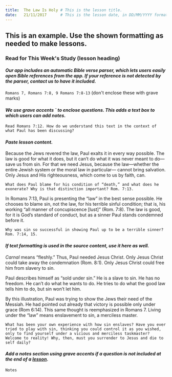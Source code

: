 ```yaml
---
title:  The Law Is Holy # This is the lesson title.
date:   21/11/2017      # This is the lesson date, in DD/MM/YYYY format.
---
```


## This is an example. Use the shown formatting as needed to make lessons.

### **Read for This Week's Study** (lesson heading)
#### *Our app includes an automatic Bible verse parser, which lets users easily open Bible references from the app. If your reference is not detected by the parser, contact us to have it included.*

`Romans 7, Romans 7:8, 9 Romans 7:8-13` (don't enclose these with grave marks)


#### *We use grave accents ` to enclose questions. This adds a text box to which users can add notes.*

`Read Romans 7:12. How do we understand this text in the context of what Paul has been discussing?`

#### *Paste lesson content.*

Because the Jews revered the law, Paul exalts it in every way possible. The law is good for what it does, but it can’t do what it was never meant to do—save us from sin. For that we need Jesus, because the law—whether the entire Jewish system or the moral law in particular— cannot bring salvation. Only Jesus and His righteousness, which come to us by faith, can.

`What does Paul blame for his condition of “death,” and what does he exonerate? Why is that distinction important? Rom. 7:13.`

In Romans 7:13, Paul is presenting the “law” in the best sense possible. He chooses to blame sin, not the law, for his terrible sinful condition; that is, his working “all manner of concupiscence [lust]” (Rom. 7:8). The law is good, for it is God’s standard of conduct, but as a sinner Paul stands condemned before it.

`Why was sin so successful in showing Paul up to be a terrible sinner? Rom. 7:14, 15.`


#### *If text formatting is used in the source content, use it here as well.*

_Carnal_ means “fleshly.” Thus, Paul needed Jesus Christ. Only Jesus Christ could take away the condemnation (Rom. 8:1). Only Jesus Christ could free him from slavery to sin.

Paul describes himself as “sold under sin.” He is a slave to sin. He has no freedom. He can’t do what he wants to do. He tries to do what the good law tells him to do, but sin won’t let him.

By this illustration, Paul was trying to show the Jews their need of the Messiah. He had pointed out already that victory is possible only under grace (Rom 6:14). This same thought is reemphasized in Romans 7. Living under the “law” means enslavement to sin, a merciless master.

`What has been your own experience with how sin enslaves? Have you ever tried to play with sin, thinking you could control it as you wished, only to find yourself under a vicious and merciless taskmaster? Welcome to reality! Why, then, must you surrender to Jesus and die to self daily?`

#### *Add a notes section using grave accents if a question is not included at the end of a [lesson](https://github.com/Adventech/sabbath-school-lessons/blob/6895258cd4b37984b745b2a1c906ae85ec53bc71/src/en/2017-01/02/01.md).*

`Notes`
